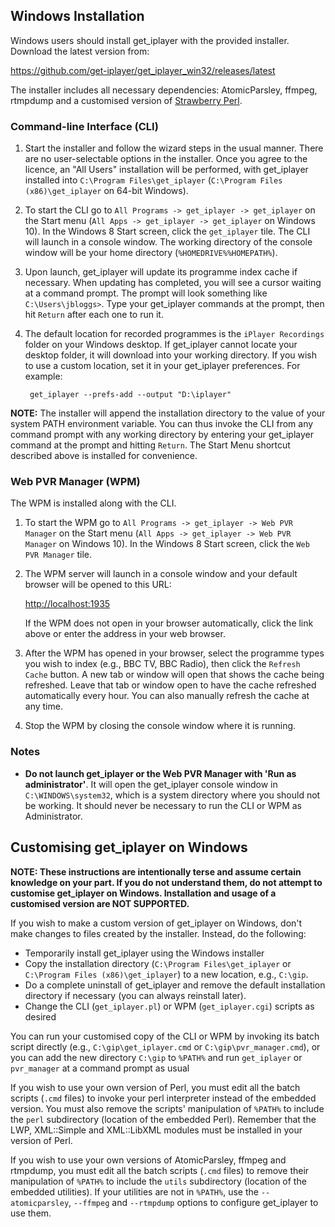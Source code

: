 ## Windows Installation
<a name="installer"></a>

Windows users should install get_iplayer with the provided installer.  Download the latest version from:

<https://github.com/get-iplayer/get_iplayer_win32/releases/latest>

The installer includes all necessary dependencies: AtomicParsley, ffmpeg, rtmpdump and a customised version of [Strawberry Perl](http://strawberryperl.com/).

### Command-line Interface (CLI)

1. Start the installer and follow the wizard steps in the usual manner. There are no user-selectable options in the installer. Once you agree to the licence, an "All Users" installation will be performed, with get_iplayer installed into `C:\Program Files\get_iplayer` (`C:\Program Files (x86)\get_iplayer` on 64-bit Windows).

2. To start the CLI go to `All Programs -> get_iplayer -> get_iplayer` on the Start menu (`All Apps -> get_iplayer -> get_iplayer` on Windows 10). In the Windows 8 Start screen, click the `get_iplayer` tile. The CLI will launch in a console window.  The working directory of the console window will be your home directory (`%HOMEDRIVE%%HOMEPATH%`).

3. Upon launch, get_iplayer will update its programme index cache if necessary. When updating has completed, you will see a cursor waiting at a command prompt. The prompt will look something like `C:\Users\jbloggs>`. Type your get_iplayer commands at the prompt, then hit `Return` after each one to run it.

4. The default location for recorded programmes is the `iPlayer Recordings` folder on your Windows desktop. If get_iplayer cannot locate your desktop folder, it will download into your working directory. If you wish to use a custom location, set it in your get_iplayer preferences. For example:

		get_iplayer --prefs-add --output "D:\iplayer"

**NOTE:** The installer will append the installation directory to the value of your system PATH environment variable. You can thus invoke the CLI from any command prompt with any working directory by entering your get_iplayer command at the prompt and hitting `Return`. The Start Menu shortcut described above is installed for convenience.


### Web PVR Manager (WPM)

The WPM is installed along with the CLI.

1. To start the WPM go to `All Programs -> get_iplayer -> Web PVR Manager` on the Start menu (`All Apps -> get_iplayer -> Web PVR Manager` on Windows 10).  In the Windows 8 Start screen, click the `Web PVR Manager` tile.

2. The WPM server will launch in a console window and your default browser will be opened to this URL:

    <http://localhost:1935>

    If the WPM does not open in your browser automatically, click the link above or enter the address in your web browser.

3. After the WPM has opened in your browser, select the programme types you wish to index (e.g., BBC TV, BBC Radio), then click the `Refresh Cache` button.  A new tab or window will open that shows the cache being refreshed.  Leave that tab or window open to have the cache refreshed automatically every hour.  You can also manually refresh the cache at any time.

4. Stop the WPM by closing the console window where it is running.

### Notes

- **Do not launch get_iplayer or the Web PVR Manager with 'Run as administrator'**. It will open the get_iplayer console window in `C:\WINDOWS\system32`, which is a system directory where you should not be working. It should never be necessary to run the CLI or WPM as Administrator.

<a name="custom"></a>
## Customising get_iplayer on Windows

**NOTE: These instructions are intentionally terse and assume certain knowledge on your part. If you do not understand them, do not attempt to  customise get_iplayer on Windows. Installation and usage of a customised version are NOT SUPPORTED.**

If you wish to make a custom version of get_iplayer on Windows, don't make changes to files created by the installer. Instead, do the following:

- Temporarily install get_iplayer using the Windows installer
- Copy the installation directory (`C:\Program Files\get_iplayer` or `C:\Program Files (x86)\get_iplayer`) to a new location, e.g., `C:\gip`.
- Do a complete uninstall of get_iplayer and remove the default installation directory if necessary (you can always reinstall later).
- Change the CLI (`get_iplayer.pl`) or WPM (`get_iplayer.cgi`) scripts as desired

You can run your customised copy of the CLI or WPM by invoking its batch script directly (e.g., `C:\gip\get_iplayer.cmd` or `C:\gip\pvr_manager.cmd`), or you can add the new directory `C:\gip` to `%PATH%` and run `get_iplayer` or `pvr_manager` at a command prompt as usual

If you wish to use your own version of Perl, you must edit all the batch scripts (`.cmd` files) to invoke your perl interpreter instead of the embedded version. You must also remove the scripts' manipulation of `%PATH%` to include the `perl` subdirectory (location of the embedded Perl).  Remember that the LWP, XML::Simple and XML::LibXML modules must be installed in your version of Perl.

If you wish to use your own versions of AtomicParsley, ffmpeg and rtmpdump, you must edit all the batch scripts (`.cmd` files) to remove their manipulation of `%PATH%` to include the `utils` subdirectory (location of the embedded utilities). If your utilities are not in `%PATH%`, use the `--atomicparsley`, `--ffmpeg`  and `--rtmpdump` options to configure get_iplayer to use them.

